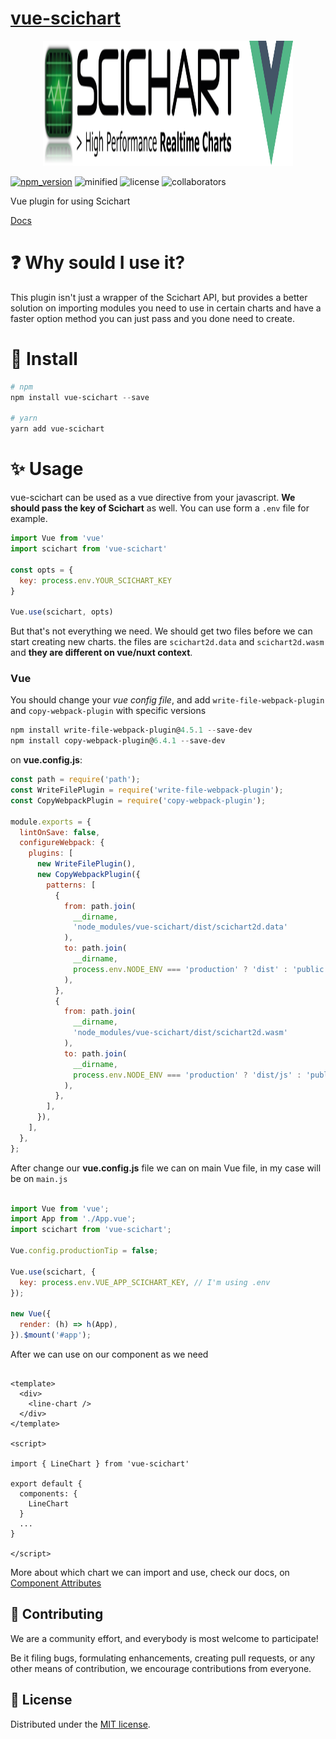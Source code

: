 # [vue-scichart](https://vue-scichart.netlify.app/)

<p align="center">
  <img src="docs/.vuepress/public/img/vue-scichart_logo.svg" alt="Logo" width="400" height="200">
</p>

[![npm_version](https://img.shields.io/npm/v/vue-scichart/latest?label=npm&style=flat-square)](https://www.npmjs.com/package/vue-scichart) ![minified](https://img.shields.io/bundlephobia/min/vue-scichart?label=minified&style=flat-square) ![license](https://img.shields.io/npm/l/vue-scichart?style=flat-square) ![collaborators](https://img.shields.io/npm/collaborators/vue-scichart?label=collaborators&style=flat-square)

Vue plugin for using Scichart

[Docs](https://vue-scichart.netlify.app/)

# :question: Why sould I use it?

This plugin isn't just a wrapper of the Scichart API, but provides a better solution on importing modules you need to use in certain charts and have a faster option method you can just pass and you done need to create.

# :electric_plug: Install

```powershell
# npm
npm install vue-scichart --save

# yarn
yarn add vue-scichart
```

# :sparkles: Usage

vue-scichart can be used as a vue directive from your javascript. **We should pass the key of Scichart** as well. You can use form a ```.env``` file for example.

```js
import Vue from 'vue'
import scichart from 'vue-scichart'

const opts = {
  key: process.env.YOUR_SCICHART_KEY
}

Vue.use(scichart, opts)
```

But that's not everything we need. We should get two files before we can start creating new charts. the files are `scichart2d.data` and `scichart2d.wasm` and **they are different on vue/nuxt context**.

### Vue

You should change your *vue config file*, and add `write-file-webpack-plugin` and `copy-webpack-plugin` with specific versions

```powershell
npm install write-file-webpack-plugin@4.5.1 --save-dev 
npm install copy-webpack-plugin@6.4.1 --save-dev
```

on **vue.config.js**:

```js
const path = require('path');
const WriteFilePlugin = require('write-file-webpack-plugin');
const CopyWebpackPlugin = require('copy-webpack-plugin');

module.exports = {
  lintOnSave: false,
  configureWebpack: {
    plugins: [
      new WriteFilePlugin(),
      new CopyWebpackPlugin({
        patterns: [
          {
            from: path.join(
              __dirname,
              'node_modules/vue-scichart/dist/scichart2d.data'
            ),
            to: path.join(
              __dirname,
              process.env.NODE_ENV === 'production' ? 'dist' : 'public'
            ),
          },
          {
            from: path.join(
              __dirname,
              'node_modules/vue-scichart/dist/scichart2d.wasm'
            ),
            to: path.join(
              __dirname,
              process.env.NODE_ENV === 'production' ? 'dist/js' : 'public/js'
            ),
          },
        ],
      }),
    ],
  },
};
```

After change our **vue.config.js** file we can on main Vue file, in my case will be on `main.js`

```js

import Vue from 'vue';
import App from './App.vue';
import scichart from 'vue-scichart';

Vue.config.productionTip = false;

Vue.use(scichart, {
  key: process.env.VUE_APP_SCICHART_KEY, // I'm using .env
});

new Vue({
  render: (h) => h(App),
}).$mount('#app');


```

After we can use on our component as we need

```vue

<template>
  <div>
    <line-chart />
  </div>
</template>

<script>

import { LineChart } from 'vue-scichart'

export default {
  components: {
    LineChart
  }
  ...
}

</script>

```

More about which chart we can import and use, check our docs, on [Component Attributes](https://vue-scichart.netlify.app/content/docs/configs.html)


## 🤝 Contributing
We are a community effort, and everybody is most welcome to participate!

Be it filing bugs, formulating enhancements, creating pull requests, or any other means of contribution, we encourage contributions from everyone.

## 📝 License
Distributed under the <a href="/LICENSE">MIT license</a>.